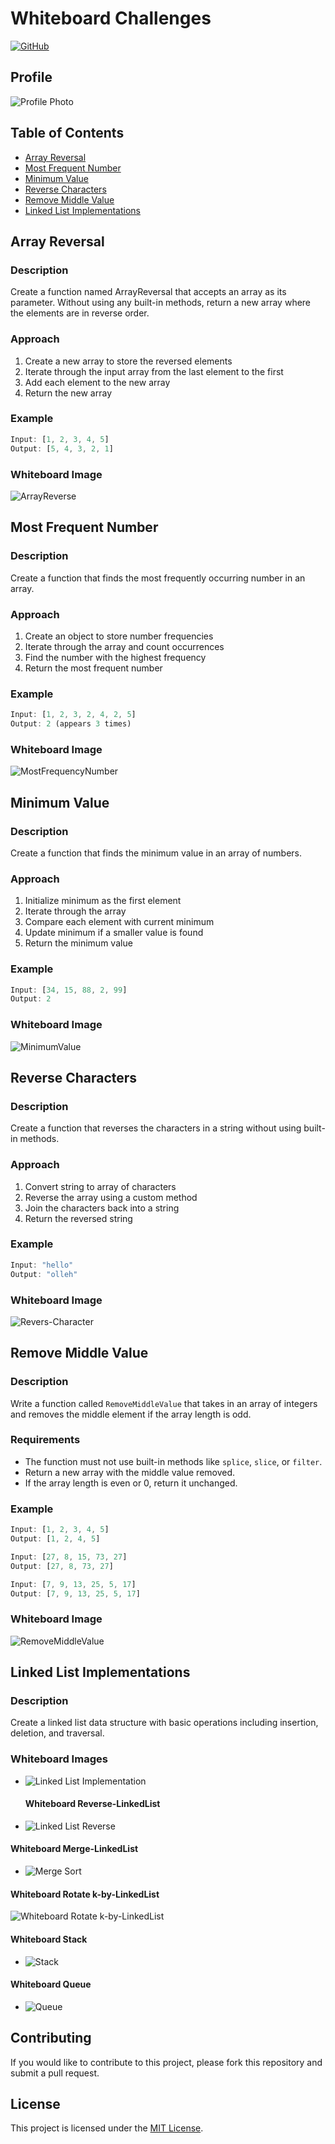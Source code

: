# Whiteboard Challenges

[![GitHub](https://img.shields.io/badge/GitHub-mahmoodaaa/challenges--and--data--structures-blue)](https://github.com/mahmoodaaa/challenges-and-data-structures)

## Profile

![Profile Photo](./whiteboard-images/profile.png)

## Table of Contents
- [Array Reversal](#array-reversal)
- [Most Frequent Number](#most-frequent-number)
- [Minimum Value](#minimum-value)
- [Reverse Characters](#reverse-characters)
- [Remove Middle Value](#remove-middle-value)
- [Linked List Implementations](#linked-list-implementations)

## Array Reversal

### Description
Create a function named ArrayReversal that accepts an array as its parameter.
Without using any built-in methods, return a new array where the elements are in reverse order.

### Approach
1. Create a new array to store the reversed elements
2. Iterate through the input array from the last element to the first
3. Add each element to the new array
4. Return the new array

### Example
```javascript
Input: [1, 2, 3, 4, 5]
Output: [5, 4, 3, 2, 1]
```

### Whiteboard Image
![ArrayReverse](./ArrayReverse/reverseArrays-miro.png)

## Most Frequent Number

### Description
Create a function that finds the most frequently occurring number in an array.

### Approach
1. Create an object to store number frequencies
2. Iterate through the array and count occurrences
3. Find the number with the highest frequency
4. Return the most frequent number

### Example
```javascript
Input: [1, 2, 3, 2, 4, 2, 5]
Output: 2 (appears 3 times)
```

### Whiteboard Image
![MostFrequencyNumber](./MostFrequancy/MostFrquancyNumber.png)

## Minimum Value

### Description
Create a function that finds the minimum value in an array of numbers.

### Approach
1. Initialize minimum as the first element
2. Iterate through the array
3. Compare each element with current minimum
4. Update minimum if a smaller value is found
5. Return the minimum value

### Example
```javascript
Input: [34, 15, 88, 2, 99]
Output: 2
```

### Whiteboard Image
![MinimumValue](./minValue/minmumValue-miro.png)

## Reverse Characters

### Description
Create a function that reverses the characters in a string without using built-in methods.

### Approach
1. Convert string to array of characters
2. Reverse the array using a custom method
3. Join the characters back into a string
4. Return the reversed string

### Example
```javascript
Input: "hello"
Output: "olleh"
```

### Whiteboard Image
![Revers-Character](./Reverse-Characters/reverse-images/reverse03.png)

## Remove Middle Value

### Description
Write a function called `RemoveMiddleValue` that takes in an array of integers and removes the middle element if the array length is odd.

### Requirements
- The function must not use built-in methods like `splice`, `slice`, or `filter`.
- Return a new array with the middle value removed.
- If the array length is even or 0, return it unchanged.

### Example
```javascript
Input: [1, 2, 3, 4, 5]
Output: [1, 2, 4, 5]

Input: [27, 8, 15, 73, 27]
Output: [27, 8, 73, 27]

Input: [7, 9, 13, 25, 5, 17]
Output: [7, 9, 13, 25, 5, 17]
```

### Whiteboard Image
![RemoveMiddleValue](./RemoveMiddleValue/images/removeMiddle.png)

## Linked List Implementations

### Description
Create a linked list data structure with basic operations including insertion, deletion, and traversal.

### Whiteboard Images
- ![Linked List Implementation](./dataStructures/LinkedList/Linked-List-Implementaions/docs/whitboard-all.png)

   #### Whiteboard Reverse-LinkedList
- ![Linked List Reverse](./dataStructures/LinkedList/Linked-List-Implementaions/docs/reverseWhiteboard.png)

#### Whiteboard Merge-LinkedList
- ![Merge Sort](./dataStructures/LinkedList/Linked-List-Implementaions/docs/mergeSorted-whiteboard.png)





#### Whiteboard Rotate k-by-LinkedList
![Whiteboard Rotate k-by-LinkedList](./dataStructures/LinkedList/Linked-List-Implementaions/docs/rotateLinkedList-whiteboard.png)



#### Whiteboard Stack
- ![Stack](https://raw.githubusercontent.com/mahmoodaaa/challenges-and-data-structures/main/dataStructures/StackQueue/stack-queue-implementation/images/stack-whiteboard.png)

#### Whiteboard Queue
- ![Queue](https://raw.githubusercontent.com/mahmoodaaa/challenges-and-data-structures/main/dataStructures/StackQueue/stack-queue-implementation/images/queue-whiteboard.png)

## Contributing


If you would like to contribute to this project, please fork this repository and submit a pull request.

## License

This project is licensed under the [MIT License](https://opensource.org/licenses/MIT).








